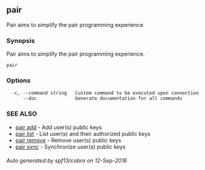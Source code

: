 ## pair

Pair aims to simplify the pair programming experience

### Synopsis


Pair aims to simplify the pair programming experience.

```
pair
```

### Options

```
  -c, --command string   Custom command to be executed upon connection
      --doc              Generate documentation for all commands
```

### SEE ALSO
* [pair add](pair_add.md)	 - Add user(s) public keys
* [pair list](pair_list.md)	 - List user(s) and their authorized public keys
* [pair remove](pair_remove.md)	 - Remove user(s) public keys
* [pair sync](pair_sync.md)	 - Synchronize user(s) public keys

###### Auto generated by spf13/cobra on 12-Sep-2016
